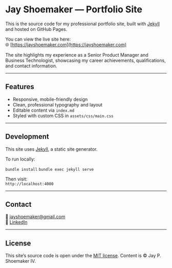 # Jay Shoemaker — Portfolio Site

This is the source code for my professional portfolio site, built with [Jekyll](https://jekyllrb.com) and hosted on GitHub Pages.

You can view the live site here:  
🌐 [https://jayshoemaker.com](https://jayshoemaker.com)

The site highlights my experience as a Senior Product Manager and Business Technologist, showcasing my career achievements, qualifications, and contact information.

---

## Features

- Responsive, mobile-friendly design
- Clean, professional typography and layout
- Editable content via `index.md`
- Styled with custom CSS in `assets/css/main.css`

---

## Development

This site uses [Jekyll](https://jekyllrb.com), a static site generator.

To run locally:

`bundle install`
`bundle exec jekyll serve`


Then visit:  
`http://localhost:4000`

---

## Contact

📧 [jayshoemaker@gmail.com](mailto:jayshoemaker@gmail.com)  
🔗 [LinkedIn](https://linkedin.com/in/jayshoe)

---

## License

This site’s source code is open under the [MIT license](LICENSE.md). Content is © Jay P. Shoemaker IV.

